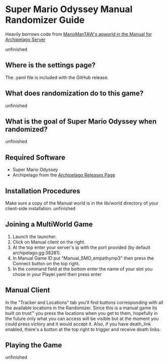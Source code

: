 # Super Mario Odyssey Manual Randomizer Guide

Heavily borrows code from [MarioManTAW's apworld in the Manual for Archipelago Server](https://discord.com/channels/1097532591650910289/1146498720792334336/1199903507772350465)

unfinished

## Where is the settings page?

The .yaml file is included with the GitHub release.

## What does randomization do to this game?

unfinished

## What is the goal of Super Mario Odyssey when randomized?

unfinished

## Required Software

- Super Mario Odyssey
- Archipelago from the [Archipelago Releases Page](https://github.com/ArchipelagoMW/Archipelago/releases)

## Installation Procedures

Make sure a copy of the Manual world is in the lib/world directory of your client-side installation.
unfinished

## Joining a MultiWorld Game

1. Launch the launcher.
2. Click on Manual client on the right.
3. At the top enter your server's ip with the port provided (by default archipelago.gg:38281).
4. In Manual Game ID put "Manual_SMO_empathymp3" then press the Connect button on the top right.
5. In the command field at the bottom enter the name of your slot you chose in your Player.yaml then press enter

## Manual Client

In the "Tracker and Locations" tab you'll find buttons corresponding with all the available locations in the Randomizer. Since this is a manual game its built on trust™ you press the locations when you get to them, hopefully in the future only what you can access will be visible but at the moment you could press victory and it would accept it. Also, if you have death_link enabled, there's a button at the top right to trigger and receive death links.

## Playing the Game

unfinished
